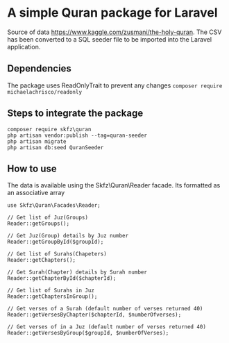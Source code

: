# A simple Quran package for Laravel
Source of data https://www.kaggle.com/zusmani/the-holy-quran. The CSV has been converted to a SQL seeder file to be imported into the Laravel application.

## Dependencies
The package uses ReadOnlyTrait to prevent any changes
`composer require michaelachrisco/readonly`

## Steps to integrate the package
```
composer require skfz\quran
php artisan vendor:publish --tag=quran-seeder
php artisan migrate
php artisan db:seed QuranSeeder
```
## How to use
The data is available using the Skfz\Quran\Reader facade. Its formatted as an associative array
```
use Skfz\Quran\Facades\Reader;

// Get list of Juz(Groups)
Reader::getGroups();

// Get Juz(Group) details by Juz number
Reader::getGroupById($groupId);

// Get list of Surahs(Chapeters)
Reader::getChapters();

// Get Surah(Chapter) details by Surah number
Reader::getChapterById($chapterId);

// Get list of Surahs in Juz
Reader::getChaptersInGroup();

// Get verses of a Surah (default number of verses returned 40)
Reader::getVersesByChapter($chapterId, $numberOfverses);

// Get verses of in a Juz (default number of verses returned 40)
Reader::getVersesByGroup($groupId, $numberOfVerses);
```

